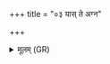 +++
title = "०३ यास् ते अग्न"

+++
<details><summary>मूलम् (GR)</summary>

यास् ते अग्न इषवो वात यास् ते  
अपाम् अदित्याम् उत या मरुत्सु ।  
इन्द्रश् च साम्ना वरुणश् च राजा  
ता वः सूर्यो बृहता शमयाति ॥
</details>